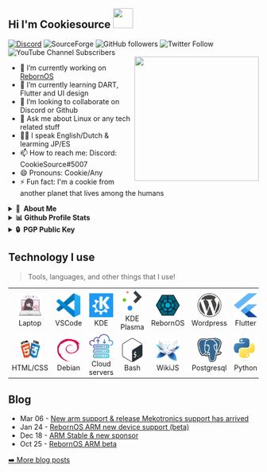 ## Hi I'm Cookiesource <img src="https://github.com/CookieSource/CookieSource/blob/master/images/Hello.gif" width="40" height="40" />
<a href="https://discord.gg/cU5s6MPpQH">![Discord](https://img.shields.io/discord/472508061513416705?logo=Discord)</a>
![SourceForge](https://img.shields.io/sourceforge/dt/rebornos)
![GitHub followers](https://img.shields.io/github/followers/cookiesource?style=social)
![Twitter Follow](https://img.shields.io/twitter/follow/rebornoslinux?style=social)
![YouTube Channel Subscribers](https://img.shields.io/youtube/channel/subscribers/UC4A_n9noXrzzU9PCHOfzoBA?style=social)
<br/>
<img align="right" width="250" height="250" src="https://github.com/CookieSource/CookieSource/blob/master/images/Programming.gif">
- 🔭 I’m currently working on [RebornOS](https://rebornos.org)
- 🌱 I’m currently learning DART, Flutter and UI design
- 👯 I’m looking to collaborate on Discord or Github
- 💬 Ask me about Linux or any tech related stuff
- 🏳️‍🌈 I speak English/Dutch & learming JP/ES
- 📫 How to reach me: Discord: CookieSource#5007
- 😄 Pronouns: Cookie/Any
- ⚡ Fun fact: I'm a cookie from another planet that lives among the humans

<details>
  <summary><b>👤&nbsp;&nbsp;About Me</b></summary>
<img src="./images/cookiesource.png" width="" height="" />

I'm a 26 years old IT System administrator.
  
You can best describe me as someone who is always looking for the latest technology. I'm passionate, driven and strive to improve my IT and communication skills.
  
  <details>
  <summary><b>🕑 Projects</b></summary>
    
**RebornOS**
I currently work on the RebornOS Project RebornOS is an Arch based Linux distribution with a team of developers, artists and other talented individuals aiming to make Arch Linux as user friendly as possible by providing interface solutions to things you normally have to do in a terminal.<br></br>
**Wiki**
I'm an ex Wiki pro contributor and have contributed to several other gaming and technical wikis I currently contribute to the RebornOS Wiki.<br></br>
**Boot USB** 
A very old project that no longer exists was created before Medicat DVD came on the market which did the same thing but better.  <br></br>
</details>

 <details>
  <summary><b>🎙 Hobbies </b></summary>
  
- Singing /  Music
- Anime
- Coding / Programming
- Table tennis
- Swimming
- Server stuff
- Tinkering & Automation
</details>

<details>
  <summary><b> 🎓 Certifications & Courses I finished</b></summary>
  
- CCNA
- Microsoft Word 
- Microsoft Word PRO
- Microsoft Powerpoint
- IT Essentials
- MTA Operating systems
- MTA Windows server 2012
- MTA Windows 10
- Learning Kali Linux
- Python 2 by **Codeacademy**
- Multitasking on the command line
- Game design essentials
- HTML / CSS by **Codeacademy**
</details>
  </details>
    <details>
  <summary><b>📊 Github Profile Stats</b></summary>
  <br> </br>
  <a href="https://www.rebornos.org/"><img height="137px" src="https://github-readme-stats.vercel.app/api?username=cookiesource&hide_title=true&hide_border=true&show_icons=true&include_all_commits=true&count_private=true&line_height=21&text_color=000&icon_color=000&bg_color=0,ea6161,ffc64d,fffc4d,52fa5a&theme=graywhite" /><img height="137px" src="https://github-readme-stats.vercel.app/api/top-langs/?username=cookiesource&hide_title=true&hide_border=true&show_icons=true&include_all_commits=true&count_private=true&line_height=21&text_color=000&icon_color=000&bg_color=0,52fa5a,4dfcff,c64dff&theme=graywhite" /></a>

  </details>
  <details>
  <summary><b>🔒&nbsp;&nbsp;PGP&nbsp;Public&nbsp;Key</b></summary>
  <br/>

```
-----BEGIN PGP PUBLIC KEY BLOCK-----

mQINBGPyW8ABEADWRCsUL/wp6Tol7rX4T//dBcm5TAFQx1+mXSTrCpJi+zM7QjAs
Rjzn0rWtpG1yeudh/ZP4zodCColX2ykXUjli0FKtiyFKUvENSCduZEk0/LhW0LWA
HQEGya6xU2bv/zMVpE0XDe13rJE9DCo16ujHv3MQ83QTTVtW6Jl3uoq2J4zC/Gju
N445Ovr6wldi7p1Cxl46TsW0ARmKabgdd5OE+2B714obtdjJmMf+iyfFSyYSUWGy
UOxDF9IyLtHDUODWyn+iovEzjHLOaLfteaJcjJtN1vOwgRSCnzeW3gnDnpWcrP7U
9fFZOXq0pCER7hgAnwMS+cXBjsJvQ4xoctlkPc51jf52yuDb9NyGRho9NbsH9zy8
BItgobImOPSZMp4ALUEJGUOAZZ86ggSGfvbz5tUqfvkSgFlnImvVAi6EXLoobDUl
T9Z5LWe6S6EP4NvHmbYNyaWy3xNz9nM7DfPFwD0azbUypRaQWWV3M01QRAdRJHGb
AW3JESSE1jypJxz3o4bYSiyKdSKMWnDaJWJsX+FcDcBntEus3BpyBUM1VNHT28OW
r1QQETC0uIN032SQhc7n422JAZL4JthiOveMXd7jgyCoFaPrU6TUKNrFKy0n0l3J
yr1XD4iVzJygnzvyuVvL0BBojlaFUdXcZ8Jof+ZviXJ3pCZ+eUXVqnYDSQARAQAB
tChDb29raWVTb3VyY2UgPGNvb2tpZXNvdXJjZUByZWJvcm5vcy5vcmc+iQJUBBMB
CAA+FiEEkESMDZu0UPYhrDwKALoWjk9NKWUFAmPyW8ACGwMFCRSs2/AFCwkIBwIG
FQoJCAsCBBYCAwECHgECF4AACgkQALoWjk9NKWVIAQ/8CtbPB9hJpF6+HUuDkUpk
45K9SWgBqzaCpb8RWiSABHdAfH/FP2sQXak7+fbQ85CKgl13RjyDWJiDRuevWwGo
upwZyE9yywNt4MWYUVQO/TFTe0PIWYt0IS4VP8AfSMbBVMe9C+8j0KcpVt8GzAZ5
AzALOHZAVb9ulcC3/zx46VjLy3pHf/t+H3C5d+Q95UAkoyBLXoOjW2KDMKJ+3D+I
0xVMJH1ui1OzaVlSf0v0qi6HW0ILdGEHRy8Fcf2oy1djCPaqD693pxFXXH5t47Zu
pZ5LOaW0ZNxfVDBNyDv2qYaSJUGdUEmPV/zpkzXKIxeJd0N093NsF/QW408gE6w/
OL1g1FU6x9re982jAlPDAQoys+Q2XFLp40u4zPdmKdzRMmcHtwusSVnlzx6P1XvU
bqyUU9WJm9qKEzNRQ3GPx2+Ga9MAnGi7pUKkDJUPWcKfPJi2oL99UxIK3pua9tCa
g+COBIa7xQUmEfwU4sI0rP1Ue/DIZ78nkSnPldbJTX43h3MHLu8gNPiSr8pwBfYr
hnNnzv8aL7bCm8WVjrr7T2R07x8MGmaXpEs3uPMrKTVAXgPyZRf76lf3sva/c99O
UxdR67dg3yhzAVEVkLky0AeseRtPPVfdvX4Y1qf63+hXvYlKAiY72WDPtaEIsuak
MLqBhzMdYir8v6F2Qpc/gIW5Ag0EY/JbwAEQAMYTChTsnyP1ZPGEzTzuJJsMavdj
+oJ7NWAlJ7tAZiWlyVE5Te0gT6gvE/Gba4b9HrYqw8akgg3M47k0LxHEVucgFXE1
+5Q7YRACswB23J3PQKX4hGm3W4pkcQM+lxxoSHz5JVQk5xrdemwlOYZLcMhZIc3T
Wc4XQH0b67qxSFidMfPTaN4+tCIczaTHK+FkeTs3QfsoHwANF4pT3pS4/4oet+L0
itnNRSSFCLqxydTx4vdzHfWo60emEXu1ZS+ubcX8Higb4nfn85ZYL5eZTNvlbx7l
K2wnpL/UwUjQNukJ+S9IqkzSVjDzDWIfgoDZGg1Q7J7kxPWcvwRijkL+RDLZhM+T
0gPj2X2q7tYMz6HKxIsP1eYdJDg0y1A3tDSFwoFbXewpSHCastFuNyY8Dol2cL5S
XVgeB63QNSTUu58XFfbb0zoayCF/8yLJbhekv35UzbzBkRTz2EDnkJe30IBnJ2hv
YURNfIpve3+8fk3SQibKM/lf5sOQWx8JCAoaTfjNiWO+jk/dBCrJG2BIbyRranDr
NtIuToTnznq0qkn1JuVAnaObmIAXlj+ZQia3CIHSQ9urQJLks2CyaaNId0BNRXTP
UPkos4PZmPS4rzMSYv1n+j8WqRj/fR/qIjEir8rBMQUkVABJH4qw0iwSVfYqZKWn
JgwraeU3hl6ymHwHABEBAAGJAjwEGAEIACYWIQSQRIwNm7RQ9iGsPAoAuhaOT00p
ZQUCY/JbwAIbDAUJFKzb8AAKCRAAuhaOT00pZb07EADOE40+Xx/0FmhqauJixOw4
vPT5qEBKn9pooQiBc8wUmFLb/kXnF7byCqVSf59nNDtTM2pLWatUO0I7ikSYb2IF
S2HDb5CGliVkHNJzqW+YaSTOXeKDsx6rjykBfthYJ4rpvLtOw6eBDh+4FB8vCfDf
R0ucKffzUV9UBQaKSFR8MOVPWcuZuMf2zWctc40YyFcxA+pcAZ279LI8a1Y6h568
OvLaK1dOL+47/q/ZMox1I707cCQoAdfG3LaYr1WrRpoV4YU6mU6ZKTrglnChC6/v
hy2obyo+J2NeiHQhEa/1J6E8BNDx1zp0tRSPMsXk8Xgfq2j6y7WyiN++ya0i6+DI
PBLXiU47aLWQMvVJPxHvi6wApPYayAcBYWkvTYxT02gb8PZqQ8Wd6FvmqS9Al+x9
8YBHOLgIij17aKb8P35RRrCLq6+zJGeD6rP5OZI2c9NlgGYdtYr6qjjUsgH/3mjE
/3MIqxKiDO4nYzbLsR0z2XA0feVTrvSYZCPARnF+o0m41iZ/X6rrvJzmyBIN6t2E
Ri9zoh04jPSMJKfg2x/uhIOa3ync5ZPSeBhiGZqPOK50bpe2gl+ylgHznj9OfS1Z
xzaMV9trHFMgO+RuZxY9pssdFbWWCfDCyBcemdPoJHbFnz6RL5wk16MuEJUqKuFE
MhhSS4/DMWayjibQvylxfQ==
=Fb9I
-----END PGP PUBLIC KEY BLOCK-----
```
</details>

<h2 align="left">Technology I use</h2> 

> Tools, languages, and other things that I use!

<table>
  <tr>
    <td align="center" width="96">
      <a href="#">
        <img src="./images/laptop.png" width="48" height="48" alt="" />
      </a>
      <br>Laptop
    </td>
    <td align="center" width="96">
      <a href="https://code.visualstudio.com/">
        <img src="./images/visualstudiocode.svg" width="48" height="48" alt="" />
      </a>
      <br>VSCode
    </td>
    <td align="center" width="96">
      <a href="https://kde.org">
        <img src="./images/kde.svg" width="48" height="48" alt="Community" />
      </a>
      <br>KDE
    </td>
    <td align="center" width="96">
      <a href="https://kde.org/plasma-desktop/">
        <img src="./images/kdeplasma.svg" width="48" height="48" alt="Desktop environment" />
      </a>
      <br>KDE Plasma
    </td>
    <td align="center" width="96">
      <a href="https://rebornos.org">
        <img src="./images/rebornos.svg" width="48" height="48" alt="Linux" />
      </a>
      <br>RebornOS
    </td>
    <td align="center" width="96">
      <a href="https://wordpress.org">
        <img src="./images/wordpress.svg" width="48" height="48" alt="" />
      </a>
      <br>Wordpress
    </td>
    <td align="center" width="96">
      <a href="https://flutter.dev" >
        <img src="./images/flutter.svg" width="48" height="48" alt="" />
      </a>
      <br>Flutter
    </td>
    <td align="center" width="96">
      <a href="https://dart.dev">
        <img src="./images/dart.svg" width="48" height="48" alt="" />
      </a>
      <br>Dart
    </td>
    <td align="center" width="96">
      <a href="https://remmina.org/">
        <img src="./images/remmina.png" width="48" height="48" alt="" />
      </a>
      <br>Remmina
    </td>
  </tr>
  <tr>
    <td align="center" width="96"> 
      <a href="#" >
        <img src="./images/htmlcss.png" width="48" height="48" alt="" />
      </a>
      <br>HTML/CSS
    </td>
    <td align="center" width="96">
      <a href="https://debian.org" >
        <img src="./images/debian.svg" width="48" height="48" alt="" />
      </a>
      <br>Debian
    </td>
    <td align="center"  width="96">
      <a href="#">
        <img src="./images/cloudserver.png" width="48" height="48" alt="" />
      </a>
      <br>Cloud servers
    </td>
    <td align="center"  width="96">
      <a href="https://www.gnu.org/software/bash/">
        <img src="./images/bash.svg" width="48" height="48" alt="" />
      </a>
      <br>Bash
    </td>
    <td align="center" width="96">
      <a href="https://js.wiki">
        <img src="./images/wikijs.png" width="48" height="48" alt="" />
      </a>
      <br>WikiJS
    </td>
    <td align="center"  width="96">
      <a href="https://www.postgresql.org/">
        <img src="./images/postgresql.svg" width="48" height="48" alt="" />
      </a>
      <br>Postgresql
    </td>
    <td align="center" width="96">
      <a href="https://www.python.org/">
        <img src="./images/python.svg" width="48" height="48" alt="" />
      </a>
      <br>Python
    </td>
    <td align="center" width="96">
      <a href="https://www.microsoft.com/en-us/windows" >
        <img src="./images/windows11.svg" width="48" height="48" alt="" />
      </a>
      <br>Windows
    </td>
    <td align="center" width="96">
      <a href="https://figma.com" >
        <img src="./images/figma.svg" width="48" height="48" alt="" />
      </a>
      <br>Figma
    </td>
  </tr>
</table>


## Blog
<!-- feed start -->
- Mar 06 - [New arm support & release Mekotronics support has arrived](https://www.rebornos.org/new-arm-support-release-mekotronics-support-has-arrived/)
- Jan 24 - [RebornOS ARM new device support (beta)](https://www.rebornos.org/rebornos-arm-new-device-support-beta/)
- Dec 18 - [ARM Stable & new sponsor](https://www.rebornos.org/arm-stable-new-sponsor/)
- Oct 25 - [RebornOS ARM beta](https://www.rebornos.org/rebornos-arm-beta/)
<!-- feed end -->
<p><a href="https://rebornos.org/news">➡️ More blog posts</a></p>







